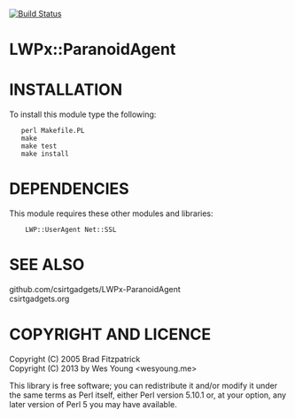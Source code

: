 [![Build Status](https://travis-ci.org/csirtgadgets/LWPx-ParanoidAgent.png?branch=master)](https://travis-ci.org/csirtgadgets/LWPx-ParanoidAgent)

LWPx::ParanoidAgent
==

INSTALLATION
===

To install this module type the following:
```
   perl Makefile.PL
   make
   make test
   make install
```
DEPENDENCIES
===

This module requires these other modules and libraries:
```
    LWP::UserAgent Net::SSL
```
SEE ALSO
===

   github.com/csirtgadgets/LWPx-ParanoidAgent  
   csirtgadgets.org

COPYRIGHT AND LICENCE
===

  Copyright (C) 2005 Brad Fitzpatrick  
  Copyright (C) 2013 by Wes Young <wesyoung.me>

This library is free software; you can redistribute it and/or modify
it under the same terms as Perl itself, either Perl version 5.10.1 or,
at your option, any later version of Perl 5 you may have available.
